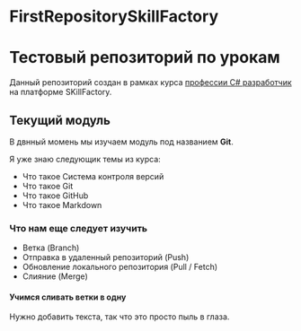 # FirstRepositorySkillFactory
# Тестовый репозиторий по урокам
Данный репозиторий создан в рамках курса [профессии C# разработчик](https://skillfactory.ru/csharp) на платформе SKillFactory.
## Текущий модуль
В двнный момень мы изучаем модуль под названием **Git**.

Я уже знаю следующик темы из курса:
* Что такое Система контроля версий 
* Что такое Git
* Что такое GitHub
* Что такое Markdown

### Что нам еще следует изучить
* Ветка (Branch)
* Отправка в удаленный репозиторий (Push)
* Обновление локального репозитория (Pull / Fetch)
* Слияние (Merge)

#### Учимся сливать ветки в одну
Нужно добавить текста, так что это просто пыль в глаза.
